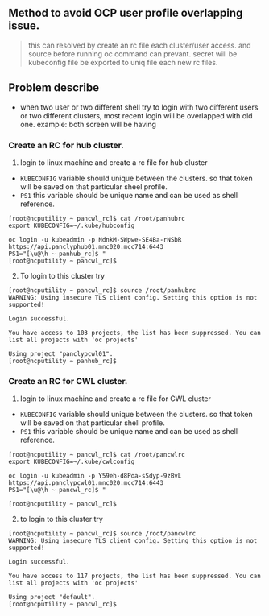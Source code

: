 ## Method to avoid OCP user profile overlapping issue. 

> this can resolved by create an rc file each cluster/user access. and source before running oc command can prevant. secret will be kubeconfig file be exported to uniq file each new rc files. 

## Problem describe

* when two user or two different shell try to login with two different users or two different clusters, most recent login will be overlapped with old one. example:  both screen will be having 


### Create an RC for hub cluster. 

1) login to linux machine and create a rc file for hub cluster 

* `KUBECONFIG` variable should unique between the clusters. so that token will be saved on that particular sheel profile.
* `PS1` this variable should be unique name and can be used as shell reference.

```
[root@ncputility ~ pancwl_rc]$ cat /root/panhubrc
export KUBECONFIG=~/.kube/hubconfig

oc login -u kubeadmin -p NdnkM-SWpwe-SE4Ba-rNSbR https://api.panclyphub01.mnc020.mcc714:6443
PS1="[\u@\h ~ panhub_rc]$ "
[root@ncputility ~ pancwl_rc]$

```

2) To login to this cluster try 

```
[root@ncputility ~ pancwl_rc]$ source /root/panhubrc
WARNING: Using insecure TLS client config. Setting this option is not supported!

Login successful.

You have access to 103 projects, the list has been suppressed. You can list all projects with 'oc projects'

Using project "panclypcwl01".
[root@ncputility ~ panhub_rc]$
```

### Create an RC for CWL cluster. 

1) login to linux machine and create a rc file for CWL cluster 

* `KUBECONFIG` variable should unique between the clusters. so that token will be saved on that particular shell profile.
* `PS1` this variable should be unique name and can be used as shell reference.

```
[root@ncputility ~ pancwl_rc]$ cat /root/pancwlrc
export KUBECONFIG=~/.kube/cwlconfig

oc login -u kubeadmin -p Y59eh-d8Poa-sSdyp-9zBvL https://api.panclypcwl01.mnc020.mcc714:6443
PS1="[\u@\h ~ pancwl_rc]$ "

[root@ncputility ~ pancwl_rc]$

```
2) to login to this cluster try 

```
[root@ncputility ~ pancwl_rc]$ source /root/pancwlrc
WARNING: Using insecure TLS client config. Setting this option is not supported!

Login successful.

You have access to 117 projects, the list has been suppressed. You can list all projects with 'oc projects'

Using project "default".
[root@ncputility ~ pancwl_rc]$

```
